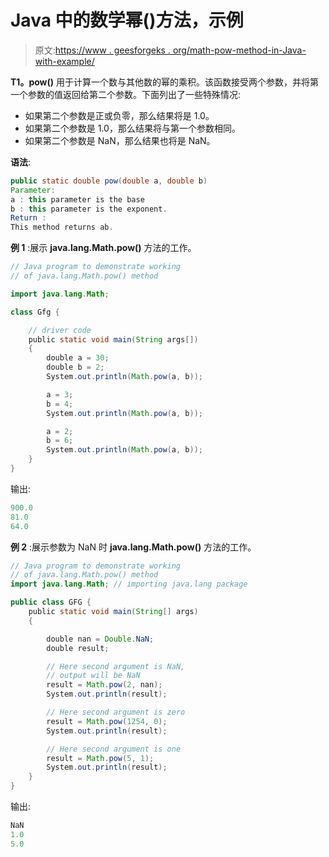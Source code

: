 # Java 中的数学幂()方法，示例

> 原文:[https://www . geesforgeks . org/math-pow-method-in-Java-with-example/](https://www.geeksforgeeks.org/math-pow-method-in-java-with-example/)

**T1。pow()** 用于计算一个数与其他数的幂的乘积。该函数接受两个参数，并将第一个参数的值返回给第二个参数。下面列出了一些特殊情况:

*   如果第二个参数是正或负零，那么结果将是 1.0。
*   如果第二个参数是 1.0，那么结果将与第一个参数相同。
*   如果第二个参数是 NaN，那么结果也将是 NaN。

**语法**:

```java
public static double pow(double a, double b)
Parameter:
a : this parameter is the base
b : this parameter is the exponent.
Return :
This method returns ab.

```

**例 1** :展示 **java.lang.Math.pow()** 方法的工作。

```java
// Java program to demonstrate working
// of java.lang.Math.pow() method

import java.lang.Math;

class Gfg {

    // driver code
    public static void main(String args[])
    {
        double a = 30;
        double b = 2;
        System.out.println(Math.pow(a, b));

        a = 3;
        b = 4;
        System.out.println(Math.pow(a, b));

        a = 2;
        b = 6;
        System.out.println(Math.pow(a, b));
    }
}
```

输出:

```java
900.0
81.0
64.0

```

**例 2** :展示参数为 NaN 时 **java.lang.Math.pow()** 方法的工作。

```java
// Java program to demonstrate working
// of java.lang.Math.pow() method
import java.lang.Math; // importing java.lang package

public class GFG {
    public static void main(String[] args)
    {

        double nan = Double.NaN;
        double result;

        // Here second argument is NaN,
        // output will be NaN
        result = Math.pow(2, nan);
        System.out.println(result);

        // Here second argument is zero
        result = Math.pow(1254, 0);
        System.out.println(result);

        // Here second argument is one
        result = Math.pow(5, 1);
        System.out.println(result);
    }
}
```

输出:

```java
NaN
1.0
5.0

```